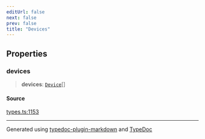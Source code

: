 ```yaml
---
editUrl: false
next: false
prev: false
title: "Devices"
---
```


## Properties

### devices

> **devices**: [`Device`](/api/interfaces/device/)[]

#### Source

[types.ts:1153](https://github.com/fostertheweb/spotify-web-sdk/blob/8d95f4b/src/types.ts#L1153)

***

Generated using [typedoc-plugin-markdown](https://www.npmjs.com/package/typedoc-plugin-markdown) and [TypeDoc](https://typedoc.org/)
